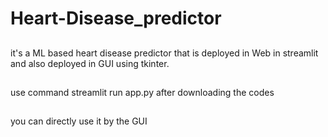# Heart-Disease_predictor
##
it's a ML based heart disease predictor that is deployed in Web in streamlit and also deployed in GUI using tkinter.
##
use command streamlit run app.py after downloading the codes
##
you can directly use it by the GUI
